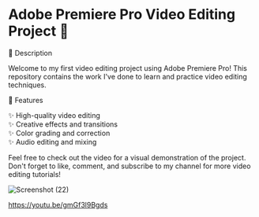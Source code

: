 # Adobe Premiere Pro Video Editing Project 🎥

📄 Description

Welcome to my first video editing project using Adobe Premiere Pro! This repository contains the work I've done to learn and practice video editing techniques.

🚀 Features

✨ High-quality video editing  
✨ Creative effects and transitions                           
✨ Color grading and correction                                                               
✨ Audio editing and mixing                    


Feel free to check out the video for a visual demonstration of the project. Don't forget to like, comment, and subscribe to my channel for more video editing tutorials!


![Screenshot (22)](https://github.com/InuriGunathilaka22/adobe-premiere-pro-video/assets/87197299/8add614d-37d2-4f30-8d27-1792ac099650)

https://youtu.be/gmGf3l9Bgds
